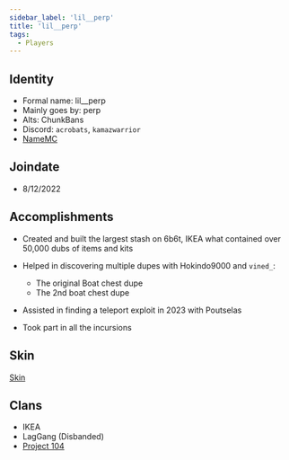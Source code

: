 ```yaml
---
sidebar_label: 'lil__perp'
title: 'lil__perp'
tags:
  - Players
---
```


## Identity
* Formal name: lil__perp
* Mainly goes by: perp
* Alts: ChunkBans
* Discord: `acrobats`, `kamazwarrior`
* [NameMC](https://namemc.com/profile/lil__perp)

## Joindate
* 8/12/2022

## Accomplishments
- Created and built the largest stash on 6b6t, IKEA what contained over 50,000 dubs of items and kits
- Helped in discovering multiple dupes with Hokindo9000 and `vined_`:
  - The original Boat chest dupe
  - The 2nd boat chest dupe

- Assisted in finding a teleport exploit in 2023 with Poutselas
- Took part in all the incursions

## Skin
[Skin](https://namemc.com/skin/05bed88ae3c0ecd4)

## Clans
- IKEA
- LagGang (Disbanded)
- [Project 104](../Groups/104.md)
